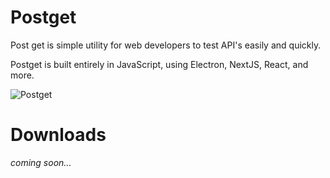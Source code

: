 # Postget

Post get is simple utility for web developers to test API's easily and quickly.

Postget is built entirely in JavaScript, using Electron, NextJS, React, and more.

![Postget](https://i.imgur.com/OvqdVX8.png)

# Downloads

_coming soon..._
